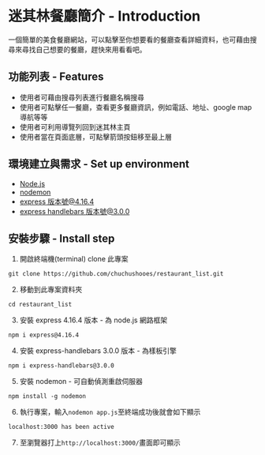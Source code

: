 # 迷其林餐廳簡介 - Introduction

一個簡單的美食餐廳網站，可以點擊至你想要看的餐廳查看詳細資料，也可藉由搜尋來尋找自己想要的餐廳，趕快來用看看吧。

## 功能列表 - Features

- 使用者可藉由搜尋列表進行餐廳名稱搜尋
- 使用者可點擊任一餐廳，查看更多餐廳資訊，例如電話、地址、google map 導航等等
- 使用者可利用導覽列回到迷其林主頁
- 使用者當在頁面底層，可點擊箭頭按鈕移至最上層

## 環境建立與需求 - Set up environment

- [Node.js](https://nodejs.org/en/)
- [nodemon](https://www.npmjs.com/package/nodemon)
- [express 版本號@4.16.4](https://www.npmjs.com/package/express)
- [express handlebars 版本號@3.0.0](https://www.npmjs.com/package/express-handlebars)

## 安裝步驟 - Install step

1. 開啟終端機(terminal) clone 此專案

```
git clone https://github.com/chuchushooes/restaurant_list.git
```

2. 移動到此專案資料夾

```
cd restaurant_list
```

3. 安裝 express 4.16.4 版本 - 為 node.js 網路框架

```
npm i express@4.16.4
```

4. 安裝 express-handlebars 3.0.0 版本 - 為樣板引擎

```
npm i express-handlebars@3.0.0
```

5. 安裝 nodemon - 可自動偵測重啟伺服器

```
npm install -g nodemon
```

6. 執行專案，輸入`nodemon app.js`至終端成功後就會如下顯示

```
localhost:3000 has been active
```

7. 至瀏覽器打上`http://localhost:3000/`畫面即可顯示
